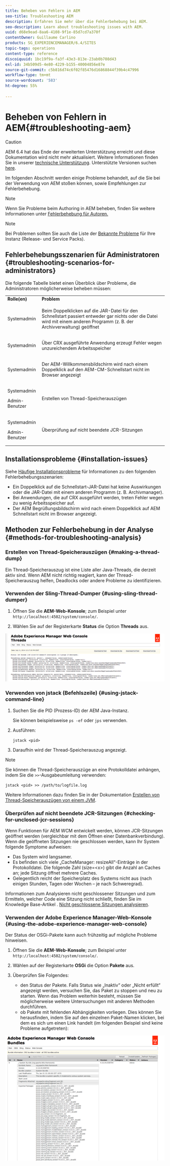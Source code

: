 ```yaml
---
title: Beheben von Fehlern in AEM
seo-title: Troubleshooting AEM
description: Erfahren Sie mehr über die Fehlerbehebung bei AEM.
seo-description: Learn about troubleshooting issues with AEM.
uuid: d68e9ead-8aa6-4108-9f1e-85d7cd7a370f
contentOwner: Guillaume Carlino
products: SG_EXPERIENCEMANAGER/6.4/SITES
topic-tags: operations
content-type: reference
discoiquuid: 1bc19f9a-fa3f-43e3-813e-23ab0b708d43
exl-id: 34b509d5-4e80-4229-b155-40004856e87e
source-git-commit: c5b816d74c6f02f85476d16868844f39b4c47996
workflow-type: tm+mt
source-wordcount: '583'
ht-degree: 55%

---
```


# Beheben von Fehlern in AEM{#troubleshooting-aem}

>[!CAUTION]
>
>AEM 6.4 hat das Ende der erweiterten Unterstützung erreicht und diese Dokumentation wird nicht mehr aktualisiert. Weitere Informationen finden Sie in unserer [technische Unterstützung](https://helpx.adobe.com/de/support/programs/eol-matrix.html). Unterstützte Versionen suchen [here](https://experienceleague.adobe.com/docs/?lang=de).

Im folgenden Abschnitt werden einige Probleme behandelt, auf die Sie bei der Verwendung von AEM stoßen können, sowie Empfehlungen zur Fehlerbehebung.

>[!NOTE]
>
>Wenn Sie Probleme beim Authoring in AEM beheben, finden Sie weitere Informationen unter [Fehlerbehebung für Autoren.](/help/sites-authoring/troubleshooting.md)

>[!NOTE]
>
>Bei Problemen sollten Sie auch die Liste der [Bekannte Probleme](/help/release-notes/known-issues.md) für Ihre Instanz (Release- und Service Packs).

## Fehlerbehebungsszenarien für Administratoren {#troubleshooting-scenarios-for-administrators}

Die folgende Tabelle bietet einen Überblick über Probleme, die Administratoren möglicherweise beheben müssen:

<table> 
 <tbody> 
  <tr> 
   <td><strong>Rolle(en)</strong></td> 
   <td><strong>Problem </strong></td> 
  </tr> 
  <tr> 
   <td>Systemadmin</td> 
   <td><p>Beim Doppelklicken auf die JAR-Datei für den Schnellstart passiert entweder gar nichts oder die Datei wird mit einem anderen Programm (z. B. der Archivverwaltung) geöffnet</p> </td> 
  </tr> 
  <tr> 
   <td><p>Systemadmin</p> </td> 
   <td><p>Über CRX ausgeführte Anwendung erzeugt Fehler wegen unzureichendem Arbeitsspeicher</p> </td> 
  </tr> 
  <tr> 
   <td><p>Systemadmin</p> </td> 
   <td><p>Der AEM-Willkommensbildschirm wird nach einem Doppelklick auf den AEM-CM-Schnellstart nicht im Browser angezeigt</p> </td> 
  </tr> 
  <tr> 
   <td><p>Systemadmin</p> <p>Admin-Benutzer</p> </td> 
   <td><p>Erstellen von Thread-Speicherauszügen</p> </td> 
  </tr> 
  <tr> 
   <td><p>Systemadmin</p> <p>Admin-Benutzer</p> </td> 
   <td><p>Überprüfung auf nicht beendete JCR-Sitzungen</p> </td> 
  </tr> 
 </tbody> 
</table>

## Installationsprobleme {#installation-issues}

Siehe [Häufige Installationsprobleme](/help/sites-deploying/troubleshooting.md#common-installation-issues) für Informationen zu den folgenden Fehlerbehebungsszenarien:

* Ein Doppelklick auf die Schnellstart-JAR-Datei hat keine Auswirkungen oder die JAR-Datei mit einem anderen Programm (z. B. Archivmanager).
* Bei Anwendungen, die auf CRX ausgeführt werden, treten Fehler wegen zu wenig Arbeitsspeicher auf.
* Der AEM Begrüßungsbildschirm wird nach einem Doppelklick auf AEM Schnellstart nicht im Browser angezeigt.

## Methoden zur Fehlerbehebung in der Analyse {#methods-for-troubleshooting-analysis}

### Erstellen von Thread-Speicherauszügen {#making-a-thread-dump}

Ein Thread-Speicherauszug ist eine Liste aller Java-Threads, die derzeit aktiv sind. Wenn AEM nicht richtig reagiert, kann der Thread-Speicherauszug helfen, Deadlocks oder andere Probleme zu identifizieren.

### Verwenden der Sling-Thread-Dumper {#using-sling-thread-dumper}

1. Öffnen Sie die **AEM-Web-Konsole**; zum Beispiel unter `http://localhost:4502/system/console/`.

1. Wählen Sie auf der Registerkarte **Status** die Option **Threads** aus.

![screen_shot_2012-02-13at43925pm](assets/screen_shot_2012-02-13at43925pm.png)

### Verwenden von jstack (Befehlszeile) {#using-jstack-command-line}

1. Suchen Sie die PID (Prozess-ID) der AEM Java-Instanz.

   Sie können beispielsweise `ps -ef` oder `jps` verwenden.

1. Ausführen:

   `jstack <pid>`

1. Daraufhin wird der Thread-Speicherauszug angezeigt.

>[!NOTE]
>
>Sie können die Thread-Speicherauszüge an eine Protokolldatei anhängen, indem Sie die `>>`-Ausgabeumleitung verwenden:
>
>`jstack <pid> >> /path/to/logfile.log`

Weitere Informationen dazu finden Sie in der Dokumentation [Erstellen von Thread-Speicherauszügen von einem JVM](https://helpx.adobe.com/de/cq/kb/TakeThreadDump.html).

### Überprüfen auf nicht beendete JCR-Sitzungen {#checking-for-unclosed-jcr-sessions}

Wenn Funktionen für AEM WCM entwickelt werden, können JCR-Sitzungen geöffnet werden (vergleichbar mit dem Öffnen einer Datenbankverbindung). Wenn die geöffneten Sitzungen nie geschlossen werden, kann Ihr System folgende Symptome aufweisen:

* Das System wird langsamer.
* Es befinden sich viele „CacheManager: resizeAll“-Einträge in der Protokolldatei. Die folgende Zahl (size=&lt;x>) gibt die Anzahl an Caches an; jede Sitzung öffnet mehrere Caches.
* Gelegentlich reicht der Speicherplatz des Systems nicht aus (nach einigen Stunden, Tagen oder Wochen – je nach Schweregrad).

Informationen zum Analysieren nicht geschlossener Sitzungen und zum Ermitteln, welcher Code eine Sitzung nicht schließt, finden Sie im Knowledge Base-Artikel . [Nicht geschlossene Sitzungen analysieren](https://helpx.adobe.com/crx/kb/AnalyzeUnclosedSessions.html).

### Verwenden der Adobe Experience Manager-Web-Konsole {#using-the-adobe-experience-manager-web-console}

Der Status der OSGi-Pakete kann auch frühzeitig auf mögliche Probleme hinweisen.

1. Öffnen Sie die **AEM-Web-Konsole**; zum Beispiel unter `http://localhost:4502/system/console/`.

1. Wählen auf der Registerkarte **OSGi** die Option **Pakete** aus.

1. Überprüfen Sie Folgendes:

   * den Status der Pakete. Falls Status wie „Inaktiv“ oder „Nicht erfüllt“ angezeigt werden, versuchen Sie, das Paket zu stoppen und neu zu starten. Wenn das Problem weiterhin besteht, müssen Sie möglicherweise weitere Untersuchungen mit anderen Methoden durchführen.
   * ob Pakete mit fehlenden Abhängigkeiten vorliegen. Dies können Sie herausfinden, indem Sie auf den einzelnen Paket-Namen klicken, bei dem es sich um einen Link handelt (im folgenden Beispiel sind keine Probleme aufgetreten):

![screen_shot_2012-02-13at44706pm](assets/screen_shot_2012-02-13at44706pm.png)
